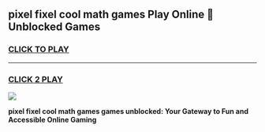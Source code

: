 
## pixel fixel cool math games Play Online 👋 Unblocked Games
<h3>
<a href="https://news.freeplayer.one?title=pixel_fixel_cool_math_games&ref=17CMG">CLICK TO PLAY</a></h3>
<hr>

<h3>
<a href="https://news.freeplayer.one?title=pixel_fixel_cool_math_games&ref=17CMG">CLICK 2 PLAY</a>
  
</h3>

<a href="https://news.freeplayer.one?title=pixel_fixel_cool_math_games&ref=17CMG/"><img src="https://clearcache.store/games.png"></a>


**pixel fixel cool math games games unblocked: Your Gateway to Fun and Accessible Online Gaming**

